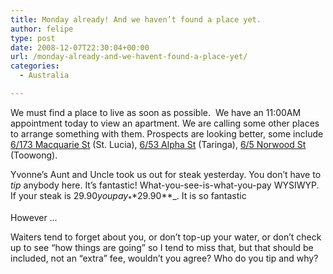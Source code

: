 ```yaml
---
title: Monday already! And we haven’t found a place yet.
author: felipe
type: post
date: 2008-12-07T22:30:04+00:00
url: /monday-already-and-we-havent-found-a-place-yet/
categories:
  - Australia

---
```

We must find a place to live as soon as possible.  We have an 11:00AM appointment today to view an apartment. We are calling some other places to arrange something with them. Prospects are looking better, some include [6/173 Macquarie St][1] (St. Lucia), [6/53 Alpha St][2] (Taringa), [6/5 Norwood St][3] (Toowong).

Yvonne&#8217;s Aunt and Uncle took us out for steak yesterday. You don&#8217;t have to _tip_ anybody here. It&#8217;s fantastic! What-you-see-is-what-you-pay WYSIWYP. If your steak is $29.90 you pay _**$29.90**_. It is so fantastic

However &#8230;

Waiters tend to forget about you, or don&#8217;t top-up your water, or don&#8217;t check up to see &#8220;how things are going&#8221; so I tend to miss that, but that should be included, not an &#8220;extra&#8221; fee, wouldn&#8217;t you agree? Who do you tip and why?

 [1]: http://www.realestate.com.au/cgi-bin/rsearch?a=o&ag=ELBSTL&s=aus&c=93282428&tm=1228686652&id=403642621&f=0&p=30&t=ren&ty=&snf=bs&cu=ELBSTL&fmt=&header=
 [2]: http://www.ljhooker.com.au/property_profile.php?propertycode=1358410&propertytype=rental
 [3]: http://www.ljhooker.com.au/property_profile.php?propertycode=1413479&propertytype=rental
